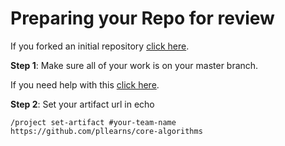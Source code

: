 # Preparing your Repo for review

If you forked an initial repository [click here](/Learning_Guide/Review/forked-repo.md).

**Step 1**: Make sure all of your work is on your master branch.

If you need help with this [click here](https://www.google.com/webhp?sourceid=chrome-instant&ion=1&espv=2&ie=UTF-8#q=git+guide+merging+to+master).

**Step 2**: Set your artifact url in echo

```
/project set-artifact #your-team-name https://github.com/pllearns/core-algorithms
```
